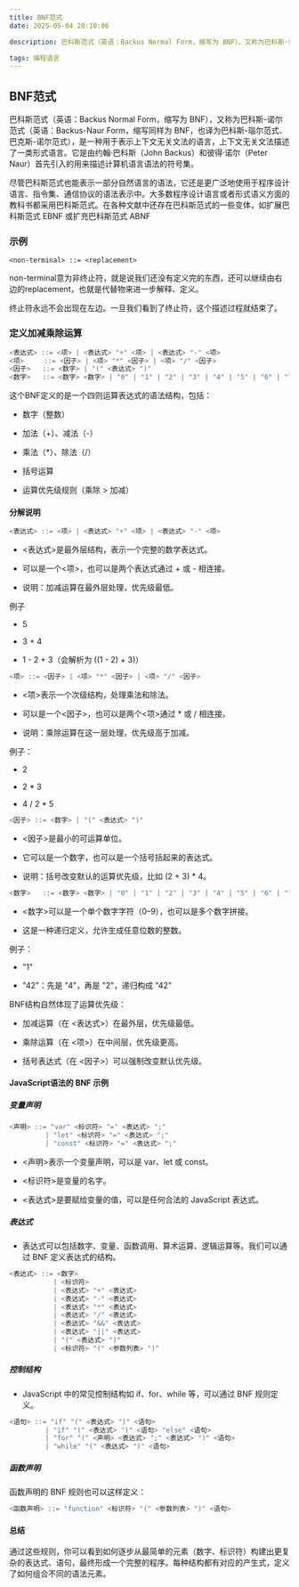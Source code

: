 ```yaml
---
title: BNF范式
date: 2025-05-04 20:10:06

description: 巴科斯范式（英语：Backus Normal Form，缩写为 BNF），又称为巴科斯-诺尔范式（英语：Backus-Naur Form，缩写同样为 BNF，也译为巴科斯-瑙尔范式、巴克斯-诺尔范式）

tags: 编程语言
---
```


## BNF范式
巴科斯范式（英语：Backus Normal Form，缩写为 BNF），又称为巴科斯-诺尔范式（英语：Backus-Naur Form，缩写同样为 BNF，也译为巴科斯-瑙尔范式、巴克斯-诺尔范式），是一种用于表示上下文无关文法的语言，上下文无关文法描述了一类形式语言。它是由约翰·巴科斯（John Backus）和彼得·诺尔（Peter Naur）首先引入的用来描述计算机语言语法的符号集。

<!-- more -->
尽管巴科斯范式也能表示一部分自然语言的语法，它还是更广泛地使用于程序设计语言、指令集、通信协议的语法表示中。大多数程序设计语言或者形式语义方面的教科书都采用巴科斯范式。在各种文献中还存在巴科斯范式的一些变体，如扩展巴科斯范式 EBNF 或扩充巴科斯范式 ABNF
### 示例

``` 
<non-terminal> ::= <replacement>
```

non-terminal意为非终止符，就是说我们还没有定义完的东西，还可以继续由右边的replacement，也就是代替物来进一步解释、定义。

终止符永远不会出现在左边。一旦我们看到了终止符，这个描述过程就结束了。

### 定义加减乘除运算

``` go
<表达式> ::= <项> | <表达式> "+" <项> | <表达式> "-" <项>
<项>     ::= <因子> | <项> "*" <因子> | <项> "/" <因子>
<因子>   ::= <数字> | "(" <表达式> ")"
<数字>   ::= <数字> <数字> | "0" | "1" | "2" | "3" | "4" | "5" | "6" | "7" | "8" | "9"
```

这个BNF定义的是一个四则运算表达式的语法结构，包括：

- 数字（整数）

- 加法（+）、减法（-）

- 乘法（*）、除法（/）

- 括号运算

- 运算优先级规则（乘除 > 加减）

#### 分解说明
``` go
<表达式> ::= <项> | <表达式> "+" <项> | <表达式> "-" <项>
```

- <表达式>是最外层结构，表示一个完整的数学表达式。

- 可以是一个<项>，也可以是两个表达式通过 + 或 - 相连接。

- 说明：加减运算在最外层处理，优先级最低。

例子
- 5

- 3 + 4

- 1 - 2 + 3（会解析为 ((1 - 2) + 3)）

``` go
<项> ::= <因子> | <项> "*" <因子> | <项> "/" <因子>

```

- <项>表示一个次级结构，处理乘法和除法。

- 可以是一个<因子>，也可以是两个<项>通过 * 或 / 相连接。

- 说明：乘除运算在这一层处理，优先级高于加减。


例子：

- 2

- 2 * 3

- 4 / 2 * 5

``` go
<因子> ::= <数字> | "(" <表达式> ")"
```
- <因子>是最小的可运算单位。

- 它可以是一个数字，也可以是一个括号括起来的表达式。

- 说明：括号改变默认的运算优先级，比如 (2 + 3) * 4。

``` go
<数字>   ::= <数字> <数字> | "0" | "1" | "2" | "3" | "4" | "5" | "6" | "7" | "8" | "9"
```

- <数字>可以是一个单个数字字符（0–9），也可以是多个数字拼接。

- 这是一种递归定义，允许生成任意位数的整数。

例子：

- "1"

- "42"：先是 "4"，再是 "2"，递归构成 "42"

BNF结构自然体现了运算优先级：

- 加减运算（在 <表达式>）在最外层，优先级最低。

- 乘除运算（在 <项>）在中间层，优先级更高。

- 括号表达式（在 <因子>）可以强制改变默认优先级。

#### JavaScript语法的 BNF 示例

##### 变量声明

``` go
<声明> ::= "var" <标识符> "=" <表达式> ";"
         | "let" <标识符> "=" <表达式> ";"
         | "const" <标识符> "=" <表达式> ";"

```

- <声明>表示一个变量声明，可以是 var、let 或 const。

- <标识符>是变量的名字。

- <表达式>是要赋给变量的值，可以是任何合法的 JavaScript 表达式。

##### 表达式
- 表达式可以包括数字、变量、函数调用、算术运算、逻辑运算等。我们可以通过 BNF 定义表达式的结构。


``` go
<表达式> ::= <数字>
           | <标识符>
           | <表达式> "+" <表达式>
           | <表达式> "-" <表达式>
           | <表达式> "*" <表达式>
           | <表达式> "/" <表达式>
           | <表达式> "&&" <表达式>
           | <表达式> "||" <表达式>
           | "(" <表达式> ")"
           | <标识符> "(" <参数列表> ")"

```

#####  控制结构
- JavaScript 中的常见控制结构如 if、for、while 等，可以通过 BNF 规则定义。

``` go
<语句> ::= "if" "(" <表达式> ")" <语句>
         | "if" "(" <表达式> ")" <语句> "else" <语句>
         | "for" "(" <声明> <表达式> ";" <表达式> ")" <语句>
         | "while" "(" <表达式> ")" <语句>

```

##### 函数声明
函数声明的 BNF 规则也可以这样定义：

``` go
<函数声明> ::= "function" <标识符> "(" <参数列表> ")" <语句>

```

#### 总结

通过这些规则，你可以看到如何逐步从最简单的元素（数字、标识符）构建出更复杂的表达式、语句，最终形成一个完整的程序。每种结构都有对应的产生式，定义了如何组合不同的语法元素。
